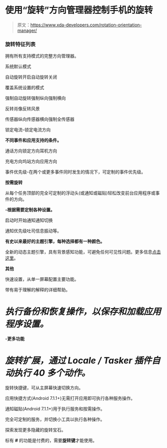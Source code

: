 # 使用“旋转”方向管理器控制手机的旋转

> 原文：<https://www.xda-developers.com/rotation-orientation-manager/>

### 旋转特征列表

拥有所有支持模式的完整方向管理器。

系统默认模式

自动旋转开启自动旋转关闭

覆盖系统设置的模式

强制自动旋转强制纵向强制横向

反转肖像反转风景

传感器纵向传感器横向强制全传感器

锁定电流–锁定电流方向

**不同事件和应用支持的条件。**

通话方向锁定方向耳机方向

充电方向坞站方向应用方向

事件优先级-在两个或更多事件同时发生的情况下，可定制的事件优先级。

**按需旋转**

从每个任务顶部的完全可定制的浮动头(或通知或磁贴)轻松改变前台应用程序或事件的方向。

**-根据需要定制各种设置。**

启动时开始通知通知切换

通知优先级吐司信息振动等。

**有史以来最好的主题引擎，每种选择都有一种颜色。**

全新的动态主题引擎，具有背景感知功能，可避免任何可见性问题。更多信息[点击这里](https://plus.google.com/u/0/+pranavpandeydev/posts/VG8fVEhNLzP)。

**其他**

快速设置，从单一屏幕配置主要功能。

带有易于理解的解释的详细帮助。

# *执行备份和恢复操作，以保存和加载应用程序设置。*

**-更多功能**

# *旋转扩展，通过 Locale / Tasker 插件自动执行 40 多个动作。*

旋转快捷键，可从主屏幕快速切换方向。

应用快捷方式(Android 7.1.1+)无需打开应用即可执行各种服务操作。

通知磁贴(Android 7.1.1+)用于执行服务和按需操作。

完全可定制的服务，并切换小工具以执行各种操作。

探索发现更多隐藏的旋转宝石。

标有 **#** 的功能是付费的，需要**旋转键**才能使用。
